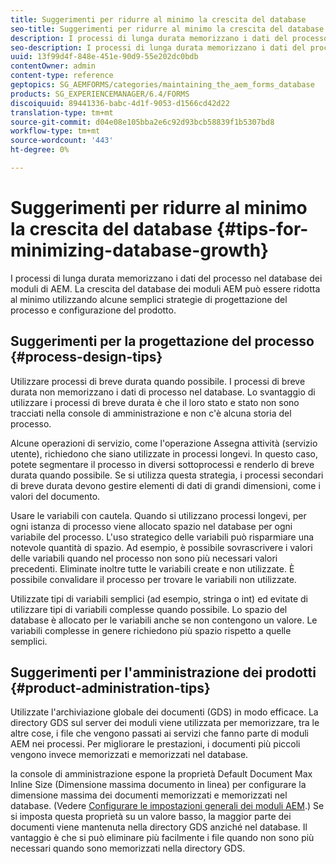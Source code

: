 ```yaml
---
title: Suggerimenti per ridurre al minimo la crescita del database
seo-title: Suggerimenti per ridurre al minimo la crescita del database
description: I processi di lunga durata memorizzano i dati del processo nel database dei moduli di AEM. La crescita del database dei moduli AEM può essere ridotta al minimo utilizzando alcune semplici strategie di progettazione del processo e configurazione del prodotto.
seo-description: I processi di lunga durata memorizzano i dati del processo nel database dei moduli di AEM. La crescita del database dei moduli AEM può essere ridotta al minimo utilizzando alcune semplici strategie di progettazione del processo e configurazione del prodotto.
uuid: 13f99d4f-848e-451e-90d9-55e202dc0bdb
contentOwner: admin
content-type: reference
geptopics: SG_AEMFORMS/categories/maintaining_the_aem_forms_database
products: SG_EXPERIENCEMANAGER/6.4/FORMS
discoiquuid: 89441336-babc-4d1f-9053-d1566cd42d22
translation-type: tm+mt
source-git-commit: d04e08e105bba2e6c92d93bcb58839f1b5307bd8
workflow-type: tm+mt
source-wordcount: '443'
ht-degree: 0%

---
```



# Suggerimenti per ridurre al minimo la crescita del database {#tips-for-minimizing-database-growth}

I processi di lunga durata memorizzano i dati del processo nel database dei moduli di AEM. La crescita del database dei moduli AEM può essere ridotta al minimo utilizzando alcune semplici strategie di progettazione del processo e configurazione del prodotto.

## Suggerimenti per la progettazione del processo {#process-design-tips}

Utilizzare processi di breve durata quando possibile. I processi di breve durata non memorizzano i dati di processo nel database. Lo svantaggio di utilizzare i processi di breve durata è che il loro stato e stato non sono tracciati nella console di amministrazione e non c&#39;è alcuna storia del processo.

Alcune operazioni di servizio, come l&#39;operazione Assegna attività (servizio utente), richiedono che siano utilizzate in processi longevi. In questo caso, potete segmentare il processo in diversi sottoprocessi e renderlo di breve durata quando possibile. Se si utilizza questa strategia, i processi secondari di breve durata devono gestire elementi di dati di grandi dimensioni, come i valori del documento.

Usare le variabili con cautela. Quando si utilizzano processi longevi, per ogni istanza di processo viene allocato spazio nel database per ogni variabile del processo. L&#39;uso strategico delle variabili può risparmiare una notevole quantità di spazio. Ad esempio, è possibile sovrascrivere i valori delle variabili quando nel processo non sono più necessari valori precedenti. Eliminate inoltre tutte le variabili create e non utilizzate. È possibile convalidare il processo per trovare le variabili non utilizzate.

Utilizzate tipi di variabili semplici (ad esempio, stringa o int) ed evitate di utilizzare tipi di variabili complesse quando possibile. Lo spazio del database è allocato per le variabili anche se non contengono un valore. Le variabili complesse in genere richiedono più spazio rispetto a quelle semplici.

## Suggerimenti per l&#39;amministrazione dei prodotti {#product-administration-tips}

Utilizzate l&#39;archiviazione globale dei documenti (GDS) in modo efficace. La directory GDS sul server dei moduli viene utilizzata per memorizzare, tra le altre cose, i file che vengono passati ai servizi che fanno parte di moduli AEM nei processi. Per migliorare le prestazioni, i documenti più piccoli vengono invece memorizzati e memorizzati nel database.

la console di amministrazione espone la proprietà Default Document Max Inline Size (Dimensione massima documento in linea) per configurare la dimensione massima dei documenti memorizzati e memorizzati nel database. (Vedere [Configurare le impostazioni generali dei moduli AEM](/help/forms/using/admin-help/configure-general-aem-forms-settings.md#configure-general-aem-forms-settings).) Se si imposta questa proprietà su un valore basso, la maggior parte dei documenti viene mantenuta nella directory GDS anziché nel database. Il vantaggio è che si può eliminare più facilmente i file quando non sono più necessari quando sono memorizzati nella directory GDS.
